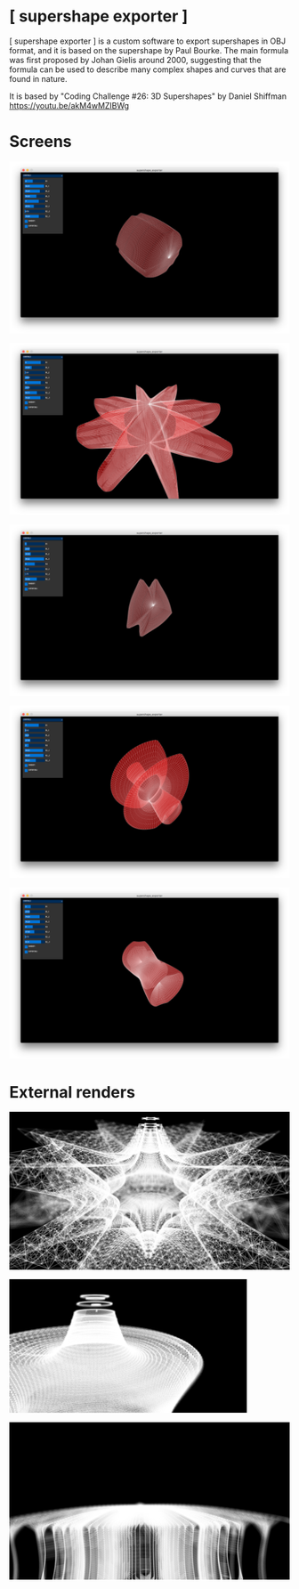 # [ supershape exporter ]

[ supershape exporter ] is a custom software to export supershapes in OBJ format, and it is based on the supershape by Paul Bourke. The main formula was first proposed by Johan Gielis around 2000, suggesting that the formula can be used to describe many complex shapes and curves that are found in nature.

It is based by "Coding Challenge #26: 3D Supershapes" by Daniel Shiffman
https://youtu.be/akM4wMZIBWg

# Screens

![alt text](https://raw.githubusercontent.com/KessonDalef/supershape_exporter/master/images/supershape_1.png)

![alt text](https://raw.githubusercontent.com/KessonDalef/supershape_exporter/master/images/supershape_2.png)

![alt text](https://raw.githubusercontent.com/KessonDalef/supershape_exporter/master/images/supershape_3.png)

![alt text](https://raw.githubusercontent.com/KessonDalef/supershape_exporter/master/images/supershape_4.png)

![alt text](https://raw.githubusercontent.com/KessonDalef/supershape_exporter/master/images/supershape_5.png)

# External renders

![alt text](https://raw.githubusercontent.com/KessonDalef/supershape_exporter/master/images/ext_1.png)

![alt text](https://raw.githubusercontent.com/KessonDalef/supershape_exporter/master/images/ext_2.png)

![alt text](https://raw.githubusercontent.com/KessonDalef/supershape_exporter/master/images/ext_3.png)
